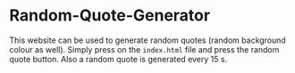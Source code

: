 # Random-Quote-Generator

This website can be used to generate random quotes (random background colour as well). Simply press on the `index.html` file and press the random quote button. Also a random quote is generated every 15 s.
